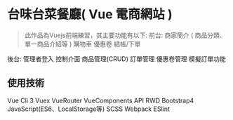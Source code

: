 # 台味台菜餐廳( Vue 電商網站 )

> 此作品為Vuejs前端練習，其主要功能有以下:
  前台:
    商家簡介 ( 商品分類、單一商品介紹等 )
    購物車
    優惠卷
    結帳/下單

  後台:
    管理者登入
    控制介面
    商品管理(CRUD)
    訂單管理
    優惠卷管理
    模擬訂單功能

## 使用技術

  Vue Cli 3
  Vuex
  VueRouter
  VueComponents
  API
  RWD
  Bootstrap4
  JavaScript(ES6、LocalStorage等)
  SCSS
  Webpack
  ESlint
